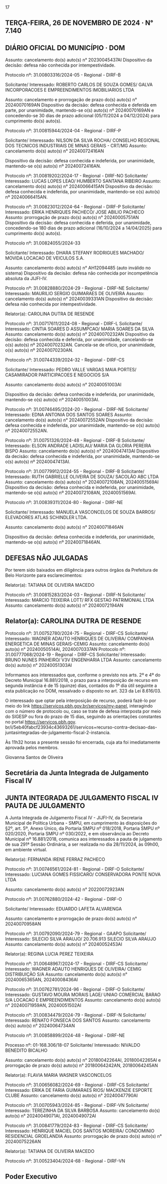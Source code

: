 <!-- image -->

17

## TERÇA-FEIRA, 26 DE NOVEMBRO DE 2024 · N° 7.140

## DIÁRIO OFICIAL DO MUNICÍPIO · DOM

Assunto: cancelamento do(s) auto(s) n° 20230045437AI Dispositivo da decisão: defesa não conhecida por intempestividade.

Protocolo nº: 31.00803316/2024-05 - Regional - DIRF-B

Solicitante/ Interessado: ROBERTO CARLOS DE SOUZA GOMES/ GALVA INCORPORACOES E EMPREENDIMENTOS IMOBILIARIOS LTDA

Assunto: cancelamento e prorrogação de prazo do(s) auto(s) n° 20240070169AN Dispositivo  da  decisão:  defesa  conhecida  e  deferida  em  parte,  por  unanimidade, mantendo-se o(s) auto(s) nº 20240070169AN e concedendo-se 30 dias de prazo adicional (05/11/2024 a 04/12/2024) para cumprimento do(s) auto(s).

Protocolo nº: 31.00815944/2024-04 - Regional - DIRF-P

Solicitante/ Interessado: NILSON DA SILVA ROCHA/ CONSELHO REGIONAL DOS TECNICOS INDUSTRIAIS DE MINAS GERAIS - CRT/MG Assunto: cancelamento do(s) auto(s) n° 20240072416AN

Dispositivo da decisão: defesa conhecida e indeferida, por unanimidade, mantendo-se o(s) auto(s) nº 20240072416AN.

Protocolo nº: 31.00819202/2024-17 - Regional - DIRF-NO Solicitante/ Interessado: LUCAS LOPES LEAO/ HUMBERTO SANTANA RIBEIRO Assunto: cancelamento do(s) auto(s) n° 20240066415AN Dispositivo da decisão: defesa conhecida e indeferida, por unanimidade, mantendo-se o(s) auto(s) nº 20240066415AN.

Protocolo nº: 31.00823012/2024-64 - Regional - DIRF-P Solicitante/ Interessado: ERIKA HENRIQUES PACHECO/ JOSE ABILIO PACHECO Assunto: prorrogação de prazo do(s) auto(s) n° 20240005751AN Dispositivo da decisão: defesa conhecida e deferida, por unanimidade, concedendo-se 180 dias de prazo adicional (16/10/2024 a 14/04/2025) para cumprimento do(s) auto(s).

Protocolo nº: 31.00824055/2024-33

Solicitante/ Interessado: DHARA STEFANY RODRIGUES MACHADO/ MOVIDA LOCACAO DE VEICULOS S.A.

Assunto: cancelamento do(s) auto(s) n° AH12094485 (auto inválido no sistema) Dispositivo da decisão: defesa não conhecida por incompetência absoluta da JIJFI-IV.

Protocolo nº: 31.00828880/2024-29 - Regional - DIRF-NE Solicitante/ Interessado: MAURILIO SERGIO GUIMARAES DE OLIVEIRA Assunto: cancelamento do(s) auto(s) n° 20240039331AN Dispositivo da decisão: defesa não conhecida por intempestividade.

Relator(a): CAROLINA DUTRA DE RESENDE

Protocolo nº: 31.00717611/2024-08 - Regional - DIRF-L Solicitante/ Interessado: CINTIA SOARES D ASSUMPCAO/ MARIA SOARES DA SILVA Assunto: cancelamento do(s) auto(s) n° 20240070232AN Dispositivo  da  decisão:  defesa  conhecida  e  deferida,  por  unanimidade,  cancelando-se o(s) auto(s) nº 20240070232AN. Cancela-se de ofício, por unanimidade, o(s) auto(s) nº 20240070230AN.

Protocolo nº: 31.00744339/2024-32 - Regional - DIRF-CS

Solicitante/ Interessado:  PEDRO  VALLE  VARGAS  MAIA  PORTES/  CASAMIRADOR PARTICIPACOES E NEGOCIOS S/A

Assunto: cancelamento do(s) auto(s) n° 20240051003AI

Dispositivo da decisão: defesa conhecida e indeferida, por unanimidade, mantendo-se o(s) auto(s) nº 20240051003AI.

Protocolo nº: 31.00746495/2024-20 - Regional - DIRF-NE Solicitante/ Interessado: EDNA ANTONIA DOS SANTOS SOARES Assunto: cancelamento do(s) auto(s) n° 20240072552AN Dispositivo da decisão: defesa conhecida e indeferida, por unanimidade, mantendo-se o(s) auto(s) nº 20240072552AN.

Protocolo nº: 31.00751326/2024-48 - Regional - DIRF-B Solicitante/ Interessado: ELSON ANDRADE LADISLAU/ MARIA DA GLORIA PEREIRA BISPO Assunto: cancelamento do(s) auto(s) n° 20240047413AI Dispositivo da decisão: defesa conhecida e indeferida, por unanimidade, mantendo-se o(s) auto(s) nº 20240047413AI.

Protocolo nº: 31.00779912/2024-55 - Regional - DIRF-B Solicitante/ Interessado: RUTH GABRIELLE OLIVEIRA DE SOUZA/ SACOLÃO ABC LTDA Assunto: cancelamento do(s) auto(s) n° 20240072108AN, 20240051569AI Dispositivo da decisão: defesa conhecida e indeferida, por unanimidade, mantendo-se o(s) auto(s) nº 20240072108AN, 20240051569AI.

Protocolo nº: 31.00839311/2024-80 - Regional - DIRF-NE

Solicitante/ Interessado: MANUELA VASCONCELOS DE SOUZA BARROS/ ELEVADORES ATLAS SCHINDLER LTDA.

Assunto: cancelamento do(s) auto(s) n° 20240071846AN

Dispositivo da decisão: defesa conhecida e indeferida, por unanimidade, mantendo-se o(s) auto(s) nº 20240071846AN.

## DEFESAS NÃO JULGADAS

Por terem sido baixados em diligência para outros órgãos da Prefeitura de Belo Horizonte para esclarecimentos:

Relator(a): TATIANA DE OLIVEIRA MACEDO

Protocolo nº: 31.00815283/2024-03 - Regional - DIRF-N Solicitante/ Interessado: MARCIO TEIXEIRA LOTT/ RFX GESTAO PATRIMONIAL LTDA Assunto: cancelamento do(s) auto(s) n° 20240072194AN

## Relator(a): CAROLINA DUTRA DE RESENDE

Protocolo nº: 31.00752780/2024-75 - Regional - DIRF-CS Solicitante/  Interessado:  WAGNER  ADAUTO  HENRIQUES  DE  OLIVEIRA/  COMPANHIA ENERGETICA DE MINAS GERAIS-CEMIG Assunto: cancelamento do(s) auto(s) n° 20240050514AI, 20240070337AN Protocolo nº: 31.00777068/2024-19 - Regional - DIRF-CS Solicitante/ Interessado: BRUNO NUNES PINHEIRO/ V3V ENGENHARIA LTDA Assunto: cancelamento do(s) auto(s) n° 20240051303AI

Informamos aos interessados que, conforme o previsto nos arts. 2º e 4º do Decreto Municipal 16.881/2018, o prazo para a interposição de recurso em segunda instância é de 15 (quinze) dias, contados do 1º dia útil seguinte a esta publicação no DOM, ressalvado o disposto no art. 323 da Lei 8.616/03.

O  interessado  que  optar  pela  interposição  de  recurso,  poderá  fazê-lo  por  meio  do link https://servicos.pbh.gov.br/servicos/my-panel, interagindo com  o  número  de protocolo ou, caso se trate de defesa interposta por meio do SIGESP ou fora do prazo de  15  dias,  seguindo  as  orientações  constantes  no  portal  https://servicos.pbh.gov. br/i/5eb40fabcf23934c43693261/servicos+recurso-contra-decisao-das-juntasintegradas-de-julgamento-fiscal-2-instancia.

Às 11h32 horas a presente sessão foi encerrada, cuja ata foi imediatamente aprovada pelos membros.

Giovanna Santos de Oliveira

## Secretária da Junta Integrada de Julgamento Fiscal IV

## JUNTA INTEGRADA DE JULGAMENTO FISCAL IV PAUTA DE JULGAMENTO

A Junta Integrada de Julgamento Fiscal IV - JIJFI-IV, da Secretaria Municipal de Política Urbana - SMPU, em cumprimento às disposições do §2º, art. 5º, Anexo Único, da Portaria SMPU nº 018/2018, Portaria SMPU nº 020/2020, Portaria SMPU nº 030/2022, e em observância ao Decreto Municipal nº 16.881/2018, comunica aos interessados a pauta de julgamento de sua 291ª Sessão Ordinária, a ser realizada no dia 28/11/2024, às 09h00, em ambiente virtual.

Relator(a): FERNANDA IRENE FERRAZ PACHECO

Protocolo nº: 31.00746561/2024-81 - Regional - DIRF-O Solicitante/ Interessado: LUCIANA GOMES FISSICARO/ CONSERVADORA PONTE NOVA LTDA

Assunto: cancelamento do(s) auto(s) n° 20220072923AN

Protocolo nº: 31.00762880/2024-42 - Regional - DIRF-O

Solicitante/ Interessado: EDUARDO LAFETA ALVARENGA

Assunto: cancelamento e prorrogação de prazo do(s) auto(s) n° 20240070958AN

Protocolo nº: 31.00792090/2024-79 - Regional - GAAPO Solicitante/ Interessado: SILECIO SILVA ARAUJO/ 20.706.913 SILECIO SILVA ARAUJO Assunto: cancelamento do(s) auto(s) n° 20240052453AI

Relator(a): REGINA LUCIA PEREZ TEIXEIRA

Protocolo nº: 31.00648967/2024-17 - Regional - DIRF-CS Solicitante/ Interessado: WAGNER  ADAUTO  HENRIQUES  DE  OLIVEIRA/  CEMIG DISTRIBUIÇÃO S/A Assunto: cancelamento do(s) auto(s) n° 20240065365AN, 20240008436AI

Protocolo nº: 31.00762781/2024-96 - Regional - DIRF-O Solicitante/ Interessado: GUSTAVO MOURA MORAIS LAGE/ UNIAO COMERCIAL BARAO S/A LOCACAO E EMPREENDIMENTOS Assunto: cancelamento do(s) auto(s) n° 20240071959AN, 20240051502AI

Protocolo nº: 31.00834479/2024-79 - Regional - DIRF-N Solicitante/ Interessado: RENATO FONSECA DOS SANTOS Assunto: cancelamento do(s) auto(s) n° 20240064734AN

Protocolo nº: 31.00858899/2024-48 - Regional - DIRF-NE

Processo nº: 01-168.306/18-07 Solicitante/ Interessado: NIVALDO BENEDITO BICALHO

Assunto: cancelamento do(s) auto(s) n° 20180042264AI, 20180042265AI e prorrogação de prazo do(s) auto(s) n° 20180064242AN, 20180064245AN

Relator(a): FLAVIA MARIA WASNER VASCONCELOS

Protocolo nº: 31.00656082/2024-69 - Regional - DIRF-CS Solicitante/ Interessado: ERIKA DE FARIA GUIMARAES RIOS/ MACKENZIE ESPORTE CLUBE Assunto: cancelamento do(s) auto(s) n° 20240047790AI

Protocolo nº: 31.00705943/2024-85 - Regional - DIRF-VN Solicitante/ Interessado: TEREZINHA DA SILVA BARBOSA Assunto: cancelamento do(s) auto(s) n° 20240049071AI, 20240049072AI

Protocolo nº: 31.00841779/2024-83 - Regional - DIRF-CS Solicitante/  Interessado:  HENRIQUE  MACIEL  DOS  SANTOS  MOREIRA/  CONDOMINIO RESIDENCIAL GROELANDIA Assunto: prorrogação de prazo do(s) auto(s) n° 20240075226AN

Relator(a): TATIANA DE OLIVEIRA MACEDO

Protocolo nº: 31.00523404/2024-68 - Regional - DIRF-VN

## Poder Executivo

<!-- image -->